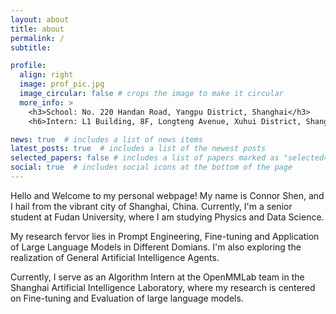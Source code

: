```yaml
---
layout: about
title: about
permalink: /
subtitle: 

profile:
  align: right
  image: prof_pic.jpg
  image_circular: false # crops the image to make it circular
  more_info: >
    <h3>School: No. 220 Handan Road, Yangpu District, Shanghai</h3>
    <h6>Intern: L1 Building, 8F, Longteng Avenue, Xuhui District, Shanghai</h6>

news: true  # includes a list of news items
latest_posts: true  # includes a list of the newest posts
selected_papers: false # includes a list of papers marked as "selected={true}"
social: true  # includes social icons at the bottom of the page
---
```


Hello and Welcome to my personal webpage! My name is Connor Shen, and I hail from the vibrant city of Shanghai, China. Currently, I'm a senior student at Fudan University, where I am studying Physics and Data Science.

My research fervor lies in Prompt Engineering, Fine-tuning and Application of Large Language Models in Different Domians. I'm also exploring the realization of General Artificial Intelligence Agents.

Currently, I serve as an Algorithm Intern at the OpenMMLab team in the Shanghai Artificial Intelligence Laboratory, where my research is centered on Fine-tuning and Evaluation of large language models.
